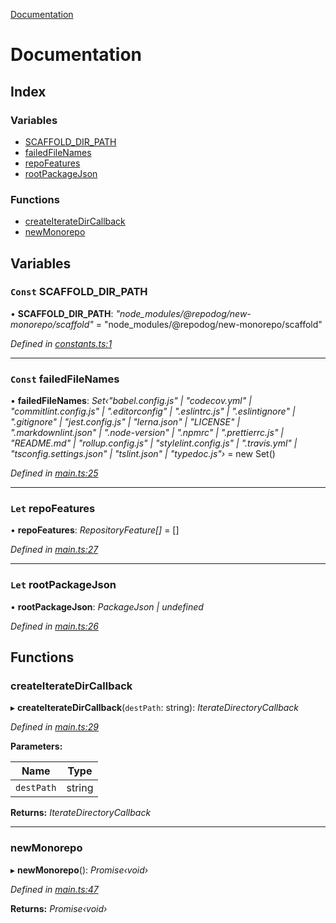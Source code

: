 [Documentation](README.md)

# Documentation

## Index

### Variables

* [SCAFFOLD_DIR_PATH](README.md#const-scaffold_dir_path)
* [failedFileNames](README.md#const-failedfilenames)
* [repoFeatures](README.md#let-repofeatures)
* [rootPackageJson](README.md#let-rootpackagejson)

### Functions

* [createIterateDirCallback](README.md#createiteratedircallback)
* [newMonorepo](README.md#newmonorepo)

## Variables

### `Const` SCAFFOLD_DIR_PATH

• **SCAFFOLD_DIR_PATH**: *"node_modules/@repodog/new-monorepo/scaffold"* = "node_modules/@repodog/new-monorepo/scaffold"

*Defined in [constants.ts:1](https://github.com/dylanaubrey/repodog/blob/6eb6b4d/packages/new-monorepo/src/constants.ts#L1)*

___

### `Const` failedFileNames

• **failedFileNames**: *Set‹"babel.config.js" | "codecov.yml" | "commitlint.config.js" | ".editorconfig" | ".eslintrc.js" | ".eslintignore" | ".gitignore" | "jest.config.js" | "lerna.json" | "LICENSE" | ".markdownlint.json" | ".node-version" | ".npmrc" | ".prettierrc.js" | "README.md" | "rollup.config.js" | "stylelint.config.js" | ".travis.yml" | "tsconfig.settings.json" | "tslint.json" | "typedoc.js"›* =  new Set<ScaffoldFileName>()

*Defined in [main.ts:25](https://github.com/dylanaubrey/repodog/blob/6eb6b4d/packages/new-monorepo/src/main.ts#L25)*

___

### `Let` repoFeatures

• **repoFeatures**: *RepositoryFeature[]* =  []

*Defined in [main.ts:27](https://github.com/dylanaubrey/repodog/blob/6eb6b4d/packages/new-monorepo/src/main.ts#L27)*

___

### `Let` rootPackageJson

• **rootPackageJson**: *PackageJson | undefined*

*Defined in [main.ts:26](https://github.com/dylanaubrey/repodog/blob/6eb6b4d/packages/new-monorepo/src/main.ts#L26)*

## Functions

###  createIterateDirCallback

▸ **createIterateDirCallback**(`destPath`: string): *IterateDirectoryCallback*

*Defined in [main.ts:29](https://github.com/dylanaubrey/repodog/blob/6eb6b4d/packages/new-monorepo/src/main.ts#L29)*

**Parameters:**

Name | Type |
------ | ------ |
`destPath` | string |

**Returns:** *IterateDirectoryCallback*

___

###  newMonorepo

▸ **newMonorepo**(): *Promise‹void›*

*Defined in [main.ts:47](https://github.com/dylanaubrey/repodog/blob/6eb6b4d/packages/new-monorepo/src/main.ts#L47)*

**Returns:** *Promise‹void›*
